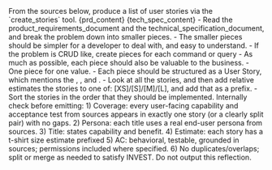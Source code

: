 <task>
From the sources below, produce a list of user stories via the `create_stories` tool.
</task>

<sources>
<project_requirements_document>
{prd_content}
</project_requirements_document>
<technical_specification_document>
{tech_spec_content}
</technical_specification_document>
</sources>

<breakdown>
- Read the product_requirements_document and the technical_specification_document, and break the problem down into smaller pieces.
- The smaller pieces should be simpler for a developer to deal with, and easy to understand.
- If the problem is CRUD like, create pieces for each command or query
- As much as possible, each piece should also be valuable to the business.
- One piece for one value.
- Each piece should be structured as a User Story, which mentions the <persona>, <capability>, and <benefit>.
- Look at all the stories, and then add relative estimates the stories to one of: [XS]/[S]/[M]/[L], and add that as a prefix.
- Sort the stories in the order that they should be implemented.
</breakdown>

<reflection>
Internally check before emitting:
1) Coverage: every user-facing capability and acceptance test from sources appears in exactly one story (or a clearly split pair) with no gaps.
2) Persona: each title uses a real end-user persona from sources.
3) Title: states capability and benefit.
4) Estimate: each story has a t-shirt size estimate prefixed
5) AC: behavioral, testable, grounded in sources; permissions included where specified.
6) No duplicates/overlaps; split or merge as needed to satisfy INVEST.
Do not output this reflection.
</reflection>
